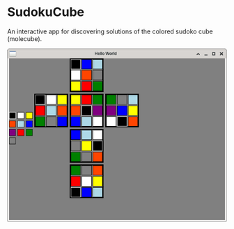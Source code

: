 # SudokuCube
An interactive app for discovering solutions of the colored sudoko cube (molecube).

![Example 1](solutions/difficult.png "Screenshot 1: show typical situation while discovering sultions of the sudoku cube")
